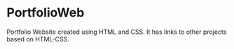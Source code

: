# PortfolioWeb
Portfolio Website created using HTML and CSS.
It has links to other projects based on HTML-CSS.
